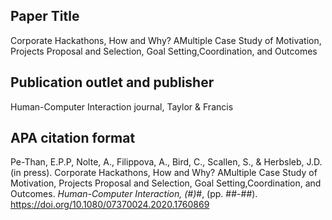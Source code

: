 ## Paper Title 
Corporate Hackathons, How and Why? AMultiple Case Study of Motivation, Projects Proposal and Selection, Goal Setting,Coordination, and Outcomes

## Publication outlet and publisher
Human-Computer Interaction journal, Taylor & Francis

## APA citation format
Pe-Than, E.P.P, Nolte, A., Filippova, A., Bird, C., Scallen, S., & Herbsleb, J.D. (in press). Corporate Hackathons, How and Why? AMultiple Case Study of Motivation, Projects Proposal and Selection, Goal Setting,Coordination, and Outcomes. <i>Human-Computer Interaction, (#)</i>#, (pp. ##-##). https://doi.org/10.1080/07370024.2020.1760869